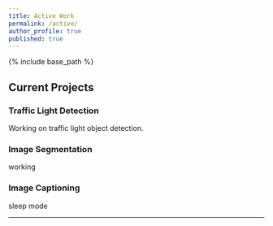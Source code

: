 ```yaml
---
title: Active Work
permalink: /active/
author_profile: true
published: true
---
```


{% include base_path %}

## __Current Projects__
### Traffic Light Detection
Working on traffic light object detection.

### Image Segmentation
working

### Image Captioning
sleep mode

-----------------------------------------------------------------------------------
